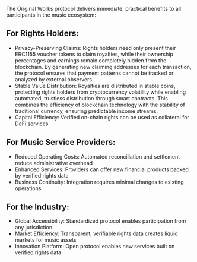 The Original Works protocol delivers immediate, practical benefits to all participants in the music ecosystem:

## For Rights Holders:

- Privacy-Preserving Claims: Rights holders need only present their ERC1155 voucher tokens to claim royalties, while their ownership percentages and earnings remain completely hidden from the blockchain. By generating new claiming addresses for each transaction, the protocol ensures that payment patterns cannot be tracked or analyzed by external observers.
- Stable Value Distribution: Royalties are distributed in stable coins, protecting rights holders from cryptocurrency volatility while enabling automated, trustless distribution through smart contracts. This combines the efficiency of blockchain technology with the stability of traditional currency, ensuring predictable income streams.
- Capital Efficiency: Verified on-chain rights can be used as collateral for DeFi services

## For Music Service Providers:

- Reduced Operating Costs: Automated reconciliation and settlement reduce administrative overhead
- Enhanced Services: Providers can offer new financial products backed by verified rights data
- Business Continuity: Integration requires minimal changes to existing operations

## For the Industry:

- Global Accessibility: Standardized protocol enables participation from any jurisdiction
- Market Efficiency: Transparent, verifiable rights data creates liquid markets for music assets
- Innovation Platform: Open protocol enables new services built on verified rights data
